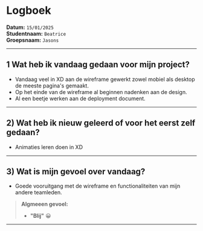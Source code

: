 # Logboek

**Datum:** `15/01/2025`  
**Studentnaam:** `Beatrice`  
**Groepsnaam:** `Jasons`

---

## 1 Wat heb ik vandaag gedaan voor mijn project?

- Vandaag veel in XD aan de wireframe gewerkt zowel mobiel als desktop de meeste pagina's gemaakt.
- Op het einde van de wireframe al beginnen nadenken aan de design.
- Al een beetje werken aan de deployment document.

---

## 2) Wat heb ik nieuw geleerd of voor het eerst zelf gedaan?

- Animaties leren doen in XD

---

## 3) Wat is mijn gevoel over vandaag?

- Goede vooruitgang met de wireframe en functionaliteiten van mijn andere teamleden.

> **Algmeeen gevoel:**
>
> - **"Blij"** 😀

---
